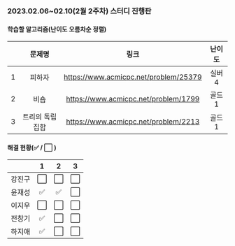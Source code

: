 ### 2023.02.06~02.10(2월 2주차) 스터디 진행판

#### 학습할 알고리즘(난이도 오름차순 정렬)

|      |      문제명      |                             링크                             | 난이도 |
| :--: | :--------------: | :----------------------------------------------------------: | :----: |
|  1   | 피하자 | https://www.acmicpc.net/problem/25379 |  실버4  |
|  2   | 비숍 | https://www.acmicpc.net/problem/1799 |  골드 1  |
|  3   |트리의 독립집합| https://www.acmicpc.net/problem/2213 |  골드 1  |

#### 해결 현황(:white_check_mark: / :white_large_square:  )

|        |          1           |          2           |          3           |
| :----: | :------------------: | :------------------: | :------------------: |
| 강진구 | :white_large_square: | :white_large_square: | :white_large_square: |
| 윤재성 |  :white_check_mark:  |  :white_check_mark:  | :white_large_square: |
| 이지우 | :white_large_square: | :white_large_square: | :white_large_square: |
| 전창기 |  :white_check_mark:  | :white_large_square: | :white_large_square: |
| 하지애 | :white_check_mark: | :white_large_square: | :white_large_square: |
